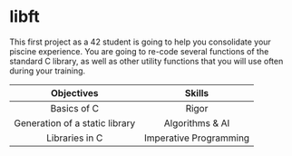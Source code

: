 # libft
This first project as a 42 student is going to help you consolidate your piscine experience. You are going to re-code several functions of the standard C library, as well as other utility functions that you will use often during your training.

| Objectives | Skills |
| :---: | :---: |
| Basics of C | Rigor |
| Generation of a static library | Algorithms & AI |
| Libraries in C | Imperative Programming |
